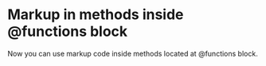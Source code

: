 # Markup in methods inside @functions block

Now you can use markup code inside methods located at @functions block.
